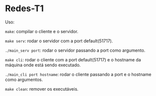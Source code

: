 # Redes-T1

Uso:


```make```: compilar o cliente e o servidor.

```make serv```: rodar o servidor com a port default(51717).

```./main_serv port```: rodar o servidor passando a port como argumento.

```make cli```: rodar o cliente com a port default(51717) e o hostname da máquina onde está sendo executado.

```./main_cli port hostname```: rodar o cliente passando a port e o hostname como argumentos.

```make clean```: remover os executáveis.
#
